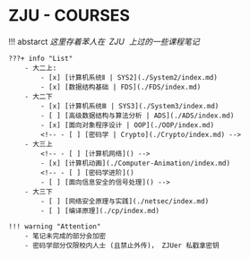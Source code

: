 # ZJU - COURSES

!!! abstarct
    $这里存着苯人在  ~~ ZJU ~~ 上过的一些课程笔记$ 

    ???+ info "List"
        - 大二上: 
            - [x] [计算机系统Ⅱ | SYS2](./System2/index.md)
            - [x] [数据结构基础 | FDS](./FDS/index.md)
        - 大二下
            - [x] [计算机系统Ⅲ | SYS3](./System3/index.md)
            - [ ] [高级数据结构与算法分析 | ADS](./ADS/index.md)
            - [x] [面向对象程序设计 | OOP](./OOP/index.md)
            <!-- - [ ] [密码学 | Crypto](./Crypto/index.md) -->
        - 大三上
            <!-- - [ ] [计算机网络]() -->
            - [x] [计算机动画](./Computer-Animation/index.md)
            <!-- - [ ] [密码学进阶]()
            - [ ] [面向信息安全的信号处理]() -->
        - 大三下
            - [ ] [网络安全原理与实践](./netsec/index.md)
            - [ ] [编译原理](./cp/index.md)

    !!! warning "Attention"
        - 笔记未完成的部分会加密
        - 密码学部分仅限校内人士 (且禁止外传)， ZJUer 私戳拿密钥

